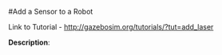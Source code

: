 #Add a Sensor to a Robot

Link to Tutorial - http://gazebosim.org/tutorials/?tut=add_laser

**Description**: 
